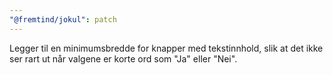 ```yaml
---
"@fremtind/jokul": patch
---
```


Legger til en minimumsbredde for knapper med tekstinnhold, slik at det ikke ser rart ut når valgene er korte ord som "Ja" eller "Nei".
